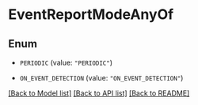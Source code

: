 # EventReportModeAnyOf

## Enum


* `PERIODIC` (value: `"PERIODIC"`)

* `ON_EVENT_DETECTION` (value: `"ON_EVENT_DETECTION"`)


[[Back to Model list]](../README.md#documentation-for-models) [[Back to API list]](../README.md#documentation-for-api-endpoints) [[Back to README]](../README.md)


